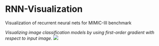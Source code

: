 # RNN-Visualization
Visualization of recurrent neural nets for MIMIC-III benchmark 


*Visualizing image classification models by using first-order gradient with respect to input image.*
![](https://github.com/naymaraq/RNN-Visualization/blob/master/results/Screen%20Shot%202019-10-10%20at%2020.29.51.png)

